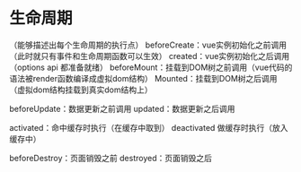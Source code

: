 # 生命周期
（能够描述出每个生命周期的执行点）
beforeCreate：vue实例初始化之前调用（此时就只有事件和生命周期函数可以生效）
created：vue实例初始化之后调用（options api 都准备就绪）
beforeMount：挂载到DOM树之前调用（vue代码的语法被render函数编译成虚拟dom结构）
Mounted：挂载到DOM树之后调用（虚拟dom结构挂载到真实dom结构上）

beforeUpdate：数据更新之前调用
updated：数据更新之后调用

<!-- 被keep-alive包裹的组件在切换的时候不会被销毁，二是缓存到内存中，并执行deactivated钩子 -->
activated：命中缓存时执行（在缓存中取到）
deactivated 做缓存时执行（放入缓存中）

beforeDestroy：页面销毁之前
destroyed：页面销毁之后

